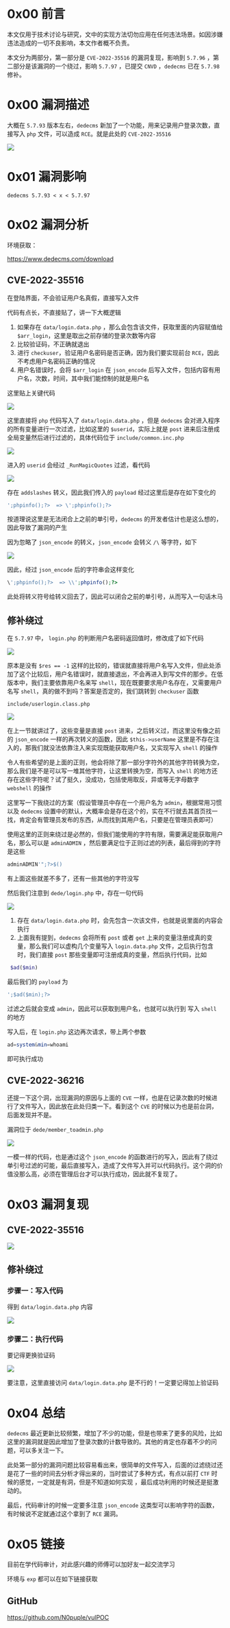 0x00 前言
=======

本文仅用于技术讨论与研究，文中的实现方法切勿应用在任何违法场景。如因涉嫌违法造成的一切不良影响，本文作者概不负责。

本文分为两部分，第一部分是 `CVE-2022-35516` 的漏洞复现，影响到 `5.7.96` ，第二部分是该漏洞的一个绕过，影响 `5.7.97` ，已提交 `CNVD` ，`dedecms` 已在 `5.7.98` 修补。

0x00 漏洞描述
=========

大概在 `5.7.93` 版本左右，`dedecms` 新加了一个功能，用来记录用户登录次数，直接写入 `php` 文件，可以造成 `RCE`。就是此处的 `CVE-2022-35516`

![](https://shs3.b.qianxin.com/attack_forum/2022/10/attach-f58ee225b6a4a00bb48f1befb03837be4dcf11ee.png)

0x01 漏洞影响
=========

`dedecms 5.7.93 < x < 5.7.97`

0x02 漏洞分析
=========

环境获取：

<https://www.dedecms.com/download>

CVE-2022-35516
--------------

在登陆界面，不会验证用户名真假，直接写入文件

代码有点长，不直接贴了，讲一下大概逻辑

1. 如果存在 `data/login.data.php` ，那么会包含该文件，获取里面的内容赋值给 `$arr_login`，这里是取出之前存储的登录次数等内容
2. 比较验证码，不正确就退出
3. 进行 `checkuser`，验证用户名密码是否正确，因为我们要实现前台 `RCE`，因此不考虑用户名密码正确的情况
4. 用户名错误时，会将 `$arr_login` 在 `json_encode` 后写入文件，包括内容有用户名，次数，时间，其中我们能控制的就是用户名

这里贴上关键代码

![](https://shs3.b.qianxin.com/attack_forum/2022/10/attach-2b5eb1a47338ab2aacb4fd10baf81478a5232d99.png)

这里直接将 `php` 代码写入了 `data/login.data.php` ，但是 `dedecms` 会对进入程序的所有变量进行一次过滤，比如这里的 `$userid`，实际上就是 `post` 进来后注册成全局变量然后进行过滤的，具体代码位于 `include/common.inc.php`

![](https://shs3.b.qianxin.com/attack_forum/2022/10/attach-f4fb3c58332e7d5233d97da27fe71c737df91de1.png)

进入的 `userid` 会经过 `_RunMagicQuotes` 过滤，看代码

![](https://shs3.b.qianxin.com/attack_forum/2022/10/attach-4041e43e84b448314ed9ebd1a7dcba04376c805e.png)

存在 `addslashes` 转义，因此我们传入的 `payload` 经过这里后是存在如下变化的

```php
';phpinfo();?>  => \';phpinfo();?>
```

按道理说这里是无法闭合上之前的单引号，`dedecms` 的开发者估计也是这么想的，因此导致了漏洞的产生

因为忽略了 `json_encode` 的转义，`json_encode` 会转义 `/\` 等字符，如下

![](https://shs3.b.qianxin.com/attack_forum/2022/10/attach-b8a7b607c4a05d2d7fb2bc79991d3f2ec9624603.png)

因此，经过 `json_encode` 后的字符串会这样变化

```php
\';phpinfo();?>  => \\';phpinfo();?>
```

此处将转义符号给转义回去了，因此可以闭合之前的单引号，从而写入一句话木马

修补绕过
----

在 `5.7.97` 中， `login.php` 的判断用户名密码返回值时，修改成了如下代码

![](https://shs3.b.qianxin.com/attack_forum/2022/10/attach-6477486e1501c7b94fbd46a7e03443ae1b819925.png)

原本是没有 `$res == -1` 这样的比较的，错误就直接将用户名写入文件，但此处添加了这个比较后，用户名错误时，就直接退出，不会再进入到写文件的那步。在低版本中，我们主要依靠用户名来写 `shell`，现在既要要求用户名存在，又需要用户名写 `shell`，真的做不到吗？答案是否定的，我们跳转到 `checkuser` 函数

`include/userlogin.class.php`

![](https://shs3.b.qianxin.com/attack_forum/2022/10/attach-d53d2c815a4e7d5c6d0393090b1893f37c68c023.png)

在上一节就讲过了，这些变量是直接 `post` 进来，之后转义过，而这里没有像之前的 `json_encode` 一样的再次转义的函数，因此 `$this->userName` 这里是不存在注入的，那我们就没法依靠注入来实现既能获取用户名，又实现写入 `shell` 的操作

令人有些希望的是上面的正则，他会将除了那一部分字符外的其他字符转换为空，那么我们是不是可以写一堆其他字符，让这里转换为空，而写入 `shell` 的地方还存在这些字符呢？试了挺久，没成功，包括使用取反，异或等无字母数字 `webshell` 的操作

这里写一下我绕过的方案（假设管理员中存在一个用户名为 `admin`，根据常用习惯以及 `dedecms` 设置中的默认，大概率会是存在这个的，实在不行就去其首页找一找，肯定会有管理员发布的东西，从而找到其用户名，只要是在管理员表即可）

使用这里的正则来绕过是必然的，但我们能使用的字符有限，需要满足能获取用户名，那么可以是 `adminADMIN` ，然后要满足位于正则过滤的列表，最后得到的字符是这些

```php
adminADMIN'";?>$()
```

有上面这些就差不多了，还有一些其他的字符没写

然后我们注意到 `dede/login.php` 中，存在一句代码

![](https://shs3.b.qianxin.com/attack_forum/2022/10/attach-2aa09c9734e06a2fd10fbd4354e941a5e482d0f6.png)

1. 存在 `data/login.data.php` 时，会先包含一次该文件，也就是说里面的内容会执行
2. 上面我有提到，`dedecms` 会将所有 `post` 或者 `get` 上来的变量注册成真的变量，那么我们可以虚构几个变量写入 `login.data.php` 文件，之后执行包含时，我们直接 `post` 那些变量即可注册成真的变量，然后执行代码，比如

```php
 $ad($min)
```

最后我们的 `payload` 为

```php
';$ad($min);?>
```

过滤之后就会变成 `admin`，因此可以获取到用户名，也就可以执行到 写入 `shell` 的地方

写入后，在 `login.php` 这边再次请求，带上两个参数

```php
ad=system&min=whoami
```

即可执行成功

CVE-2022-36216
--------------

还提一下这个洞，出现漏洞的原因与上面的 `CVE` 一样，也是在记录次数的时候进行了文件写入，因此放在此处归类一下。看到这个 `CVE` 的时候以为也是前台洞，后面发现并不是。

漏洞位于 `dede/member_toadmin.php`

![](https://shs3.b.qianxin.com/attack_forum/2022/10/attach-2a02077b7d1e266049992f74c72a03bfa9940998.png)

一模一样的代码，也是通过这个 `json_encode` 的函数进行的写入，因此有了绕过单引号过滤的可能，最后直接写入，造成了文件写入并可以代码执行。这个洞的价值没那么高，必须在管理后台才可以执行成功，因此就不复现了。

0x03 漏洞复现
=========

CVE-2022-35516
--------------

![](https://shs3.b.qianxin.com/attack_forum/2022/10/attach-4c3534847c0b2b4a8ad8233f510494d62fcf8ad2.png)

修补绕过
----

### 步骤一：写入代码

得到 `data/login.data.php` 内容

![](https://shs3.b.qianxin.com/attack_forum/2022/10/attach-bd2941ad4f6c08b344e0bc3a3c5793b21b32b101.png)

### 步骤二：执行代码

要记得更换验证码

![](https://shs3.b.qianxin.com/attack_forum/2022/10/attach-dc26cbe9bc49056181d1755aa5797dbb567edfec.png)

要注意，这里直接访问 `data/login.data.php` 是不行的！一定要记得加上验证码

0x04 总结
=======

`dedecms` 最近更新比较频繁，增加了不少的功能，但是也带来了更多的风险，比如这里的漏洞就是因此增加了登录次数的计数导致的。其他的肯定也存着不少的问题，可以多关注一下。

此处第一部分的漏洞问题比较容易看出来，很简单的文件写入，后面的过滤绕过还是花了一些的时间去分析才得出来的，当时尝试了多种方式，有点以前打 `CTF` 时候的感觉，一定就是有洞，但是不知道如何实现 ，最后成功利用的时候还是挺激动的。

最后，代码审计的时候一定要多注意 `json_encode` 这类型可以影响字符的函数，有时候说不定就通过这个拿到了 `RCE` 漏洞。

0x05 链接
=======

目前在学代码审计，对此感兴趣的师傅可以加好友一起交流学习

环境与 `exp` 都可以在如下链接获取

GitHub
------

<https://github.com/N0puple/vulPOC>